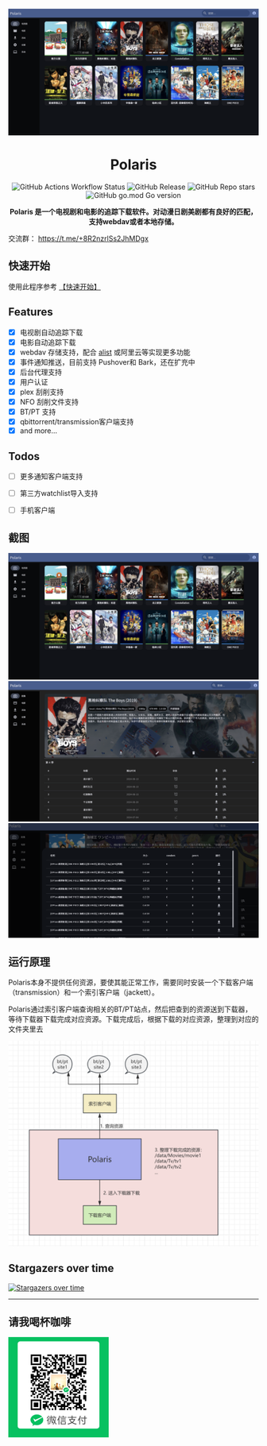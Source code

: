 
![main_page](./doc/assets/main_page.png)


<h1 align="center">Polaris</h1>

<div align="center">

![GitHub Actions Workflow Status](https://img.shields.io/github/actions/workflow/status/simon-ding/polaris/go.yml)
![GitHub Release](https://img.shields.io/github/v/release/simon-ding/polaris)
![GitHub Repo stars](https://img.shields.io/github/stars/simon-ding/polaris)
![GitHub go.mod Go version](https://img.shields.io/github/go-mod/go-version/simon-ding/polaris)


**Polaris 是一个电视剧和电影的追踪下载软件。对动漫日剧美剧都有良好的匹配，支持webdav或者本地存储。**

</div>


交流群： https://t.me/+8R2nzrlSs2JhMDgx

## 快速开始

使用此程序参考 [【快速开始】](./doc/quick_start.md)

## Features

- [x] 电视剧自动追踪下载
- [x] 电影自动追踪下载
- [x] webdav 存储支持，配合 [alist](https://github.com/alist-org/alist) 或阿里云等实现更多功能
- [x] 事件通知推送，目前支持 Pushover和 Bark，还在扩充中
- [x] 后台代理支持
- [x] 用户认证
- [x] plex 刮削支持
- [x] NFO 刮削文件支持
- [x] BT/PT 支持
- [x] qbittorrent/transmission客户端支持
- [x] and more...

## Todos


- [ ] 更多通知客户端支持
- [ ] 第三方watchlist导入支持
- [ ] 手机客户端


## 截图

![main_page](./doc/assets/main_page.png)
![detail_page](./doc/assets/detail_page.png)
![anime](./doc/assets/anime_match.png)


## 运行原理

Polaris本身不提供任何资源，要使其能正常工作，需要同时安装一个下载客户端（transmission）和一个索引客户端（jackett）。

Polaris通过索引客户端查询相关的BT/PT站点，然后把查到的资源送到下载器，等待下载器下载完成对应资源。下载完成后，根据下载的对应资源，整理到对应的文件夹里去

![](./doc/assets/yuanli.png)

<!-- ## 对比 sonarr/radarr
* 更好的中文支持
* 对于动漫、日剧的良好支持，配合国内站点基本能匹配上对应资源
* 支持 webdav 后端存储，可以配合 alist 或者阿里云来实现下载后实时传到云上的功能。这样外出就可以不依靠家里的宽带来看电影了，或者实现个轻 NAS 功能，下载功能放在本地，数据放在云盘
* golang 实现后端，相比于 .NET 更节省资源
* 一个程序同时实现了电影、电视剧功能，不需要装两个程序
* 当然 sonarr/radarr 也是非常优秀的开源项目，目前 Polaris 功能还没有 sonarr/radarr 丰富 -->


## Stargazers over time
[![Stargazers over time](https://starchart.cc/simon-ding/polaris.svg?variant=adaptive)](https://starchart.cc/simon-ding/polaris)

-------------

## 请我喝杯咖啡

<img src="./doc/assets/wechat.JPG" width=40% height=40%>
